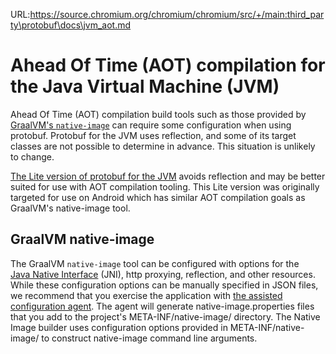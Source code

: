 URL:https://source.chromium.org/chromium/chromium/src/+/main:third_party\protobuf\docs\jvm_aot.md
# Ahead Of Time (AOT) compilation for the Java Virtual Machine (JVM)

Ahead Of Time (AOT) compilation build tools such as those provided by [GraalVM's `native-image`](https://www.graalvm.org/reference-manual/native-image/) can require some configuration when using protobuf.
Protobuf for the JVM uses reflection, and some of its target classes are not possible to determine in advance.
This situation is unlikely to change.

[The Lite version of protobuf for the JVM](https://github.com/protocolbuffers/protobuf/blob/main/java/lite.md)
avoids reflection and may be better suited for use with AOT compilation tooling. This Lite version was originally targeted for use on Android which has similar AOT compilation
goals as GraalVM's native-image tool.

## GraalVM native-image

The GraalVM `native-image` tool can be configured with options for the  
[Java Native Interface](https://www.graalvm.org/22.0/reference-manual/native-image/JNI/) (JNI), 
http proxying, reflection, and other resources. While these
configuration options can be manually specified in JSON files, we recommend 
that you exercise the application with 
[the assisted configuration agent](https://www.graalvm.org/reference-manual/native-image/BuildConfiguration/#assisted-configuration-of-native-image-builds). The agent
will generate native-image.properties files that you add to the project's
META-INF/native-image/ directory. The  Native Image builder uses configuration options provided in META-INF/native-image/ to construct native-image command line arguments.
